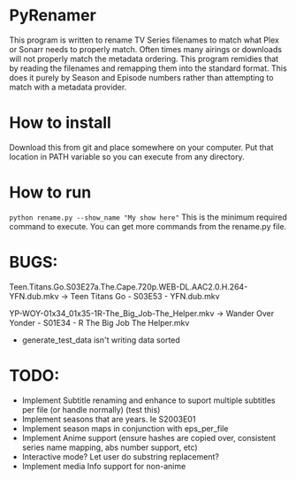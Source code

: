 # PyRenamer
This program is written to rename TV Series filenames to match what Plex or Sonarr needs to properly match. Often times many airings or downloads will not properly match the metadata ordering. This program remidies that by reading the filenames and remapping them into the standard format. This does it purely by Season and Episode numbers rather than attempting to match with a metadata provider.

# How to install
Download this from git and place somewhere on your computer. Put that location in PATH variable so you can execute from any directory.

# How to run
`python rename.py --show_name "My show here"`
This is the minimum required command to execute. You can get more commands from the rename.py file.

# BUGS:
Teen.Titans.Go.S03E27a.The.Cape.720p.WEB-DL.AAC2.0.H.264-YFN.dub.mkv -> Teen Titans Go - S03E53 - YFN.dub.mkv

YP-WOY-01x34_01x35-1R-The_Big_Job-The_Helper.mkv -> Wander Over Yonder - S01E34 - R The Big Job The Helper.mkv

* generate_test_data isn't writing data sorted


# TODO:
* Implement Subtitle renaming and enhance to suport multiple subtitles per file (or handle normally) (test this)
* Implement seasons that are years. Ie S2003E01
* Implement season maps in conjunction with eps_per_file
* Implement Anime support (ensure hashes are copied over, consistent series name mapping, abs number support, etc)
* Interactive mode? Let user do substring replacement?
* Implement media Info support for non-anime
